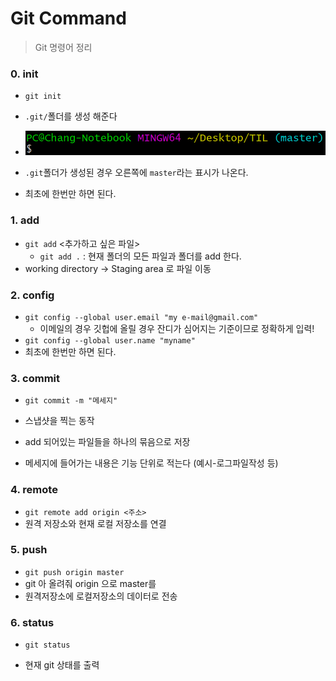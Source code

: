 # Git Command

> Git 명령어 정리



### 0. init

- `git init`
- `.git/`폴더를 생성 해준다
- ![image-20201229151401289](./GitCommand.assets/image-20201229151401289.png)

- `.git`폴더가 생성된 경우 오른쪽에 `master`라는 표시가 나온다.
- 최초에 한번만 하면 된다.



### 1. add

- `git add` <추가하고 싶은 파일>
  - `git add .` : 현재 폴더의 모든 파일과 폴더를 add 한다.
- working directory -> Staging area 로 파일 이동



### 2. config

- `git config --global user.email "my e-mail@gmail.com"`
  - 이메일의 경우 깃헙에 올릴 경우 잔디가 심어지는 기준이므로 정확하게 입력!
- `git config --global user.name "myname"`
- 최초에 한번만 하면 된다.



### 3. commit

- `git commit -m "메세지"`

- 스냅샷을 찍는 동작
- add 되어있는 파일들을 하나의 묶음으로 저장
- 메세지에 들어가는 내용은 기능 단위로 적는다 (예시-로그파일작성 등)



### 4. remote

- `git remote add origin <주소>`
- 원격 저장소와 현재 로컬 저장소를 연결



### 5. push

- `git push origin master`
- git 아 올려줘 origin 으로 master를
- 원격저장소에 로컬저장소의 데이터로 전송



### 6. status

- `git status`

- 현재 git 상태를 출력